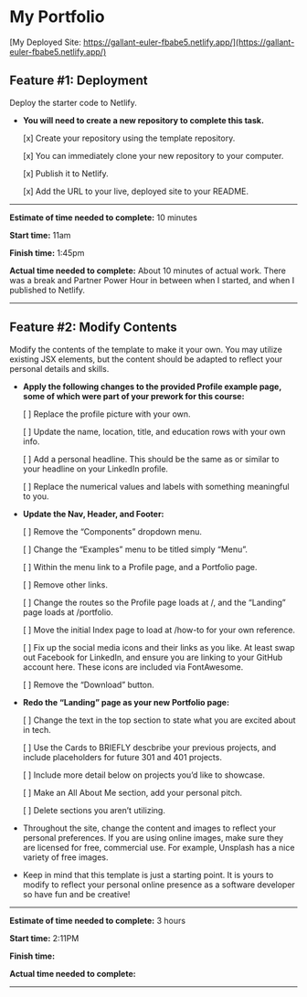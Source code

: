 # My Portfolio

[My Deployed Site: https://gallant-euler-fbabe5.netlify.app/](https://gallant-euler-fbabe5.netlify.app/)

## Feature #1: Deployment

Deploy the starter code to Netlify.

* **You will need to create a new repository to complete this task.**

    [x] Create your repository using the template repository.

    [x] You can immediately clone your new repository to your computer.

    [x] Publish it to Netlify.

    [x] Add the URL to your live, deployed site to your README.

--------------------------------

**Estimate of time needed to complete:** 10 minutes

**Start time:** 11am

**Finish time:** 1:45pm

**Actual time needed to complete:** About 10 minutes of actual work. There was a break and Partner Power Hour in between when I started, and when I published to Netlify.

--------------------------------

## Feature #2: Modify Contents

Modify the contents of the template to make it your own. You may utilize existing JSX elements, but the content should be adapted to reflect your personal details and skills.

* **Apply the following changes to the provided Profile example page, some of which were part of your prework for this course:**

    [ ] Replace the profile picture with your own.

    [ ] Update the name, location, title, and education rows with your own info.

    [ ] Add a personal headline. This should be the same as or similar to your headline on your LinkedIn profile.

    [ ] Replace the numerical values and labels with something meaningful to you.

* **Update the Nav, Header, and Footer:**

    [ ] Remove the “Components” dropdown menu.

    [ ] Change the “Examples” menu to be titled simply “Menu”.

    [ ] Within the menu link to a Profile page, and a Portfolio page.

    [ ] Remove other links.

    [ ] Change the routes so the Profile page loads at /, and the “Landing” page loads at /portfolio.

    [ ] Move the initial Index page to load at /how-to for your own reference.

    [ ] Fix up the social media icons and their links as you like. At least swap out Facebook for LinkedIn, and ensure you are linking to your GitHub account here. These icons are included via FontAwesome.

    [ ] Remove the “Download” button.

* **Redo the “Landing” page as your new Portfolio page:**

    [ ] Change the text in the top section to state what you are excited about in tech.

    [ ] Use the Cards to BRIEFLY descbribe your previous projects, and include placeholders for future 301 and 401 projects.

    [ ] Include more detail below on projects you’d like to showcase.

    [ ] Make an All About Me section, add your personal pitch.

    [ ] Delete sections you aren’t utilizing.

* Throughout the site, change the content and images to reflect your personal preferences. If you are using online images, make sure they are licensed for free, commercial use. For example, Unsplash has a nice variety of free images.

* Keep in mind that this template is just a starting point. It is yours to modify to reflect your personal online presence as a software developer so have fun and be creative!

--------------------------------

**Estimate of time needed to complete:** 3 hours

**Start time:** 2:11PM

**Finish time:**

**Actual time needed to complete:**

--------------------------------
